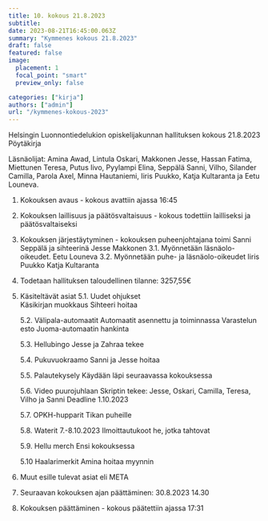 ```yaml
---
title: 10. kokous 21.8.2023
subtitle: 
date: 2023-08-21T16:45:00.063Z
summary: "Kymmenes kokous 21.8.2023"
draft: false
featured: false
image:
  placement: 1
  focal_point: "smart"
  preview_only: false

categories: ["kirja"]
authors: ["admin"]
url: "/kymmenes-kokous-2023"
---
```


Helsingin Luonnontiedelukion opiskelijakunnan hallituksen kokous 21.8.2023
Pöytäkirja

Läsnäolijat: Amina Awad, Lintula Oskari, Makkonen Jesse, Hassan Fatima, Miettunen Teresa, Putus Iivo, Pyylampi Elina, Seppälä Sanni,   Vilho, Silander Camilla, Parola Axel, Minna Hautaniemi, Iiris Puukko, Katja Kultaranta ja Eetu Louneva.



1. Kokouksen avaus - kokous avattiin ajassa 16:45
2. Kokouksen laillisuus ja päätösvaltaisuus - kokous todettiin lailliseksi ja
päätösvaltaiseksi
3. Kokouksen järjestäytyminen - kokouksen puheenjohtajana toimi Sanni Seppälä  ja sihteerinä Jesse Makkonen
	3.1. Myönnetään läsnäolo-oikeudet.
		Eetu Louneva
	3.2. Myönnetään puhe- ja läsnäolo-oikeudet
		Iiris Puukko
Katja Kultaranta
4. Todetaan hallituksen taloudellinen tilanne: 3257,55€
5. Käsiteltävät asiat
	5.1. Uudet ohjukset  
	Käsikirjan muokkaus
	Sihteeri hoitaa

	5.2. Välipala-automaatit
	Automaatit asennettu ja toiminnassa
	Varastelun esto
	Juoma-automaatin hankinta

	5.3. Hellubingo
	Jesse ja Zahraa tekee 

	5.4. Pukuvuokraamo
Sanni ja Jesse hoitaa

	5.5. Palautekysely
Käydään läpi seuraavassa kokouksessa

	5.6. Video puurojuhlaan
Skriptin tekee: Jesse, Oskari, Camilla, Teresa, Vilho ja Sanni
Deadline 1.10.2023

	5.7. OPKH-hupparit 
Tikan puheille



	5.8. Waterit
7.-8.10.2023
Ilmoittautukoot he, jotka tahtovat

	5.9. Hellu merch
Ensi kokouksessa

	5.10 Haalarimerkit
Amina hoitaa myynnin


6. Muut esille tulevat asiat eli META
7. Seuraavan kokouksen ajan päättäminen: 30.8.2023 14.30
8. Kokouksen päättäminen - kokous päätettiin ajassa 17:31



